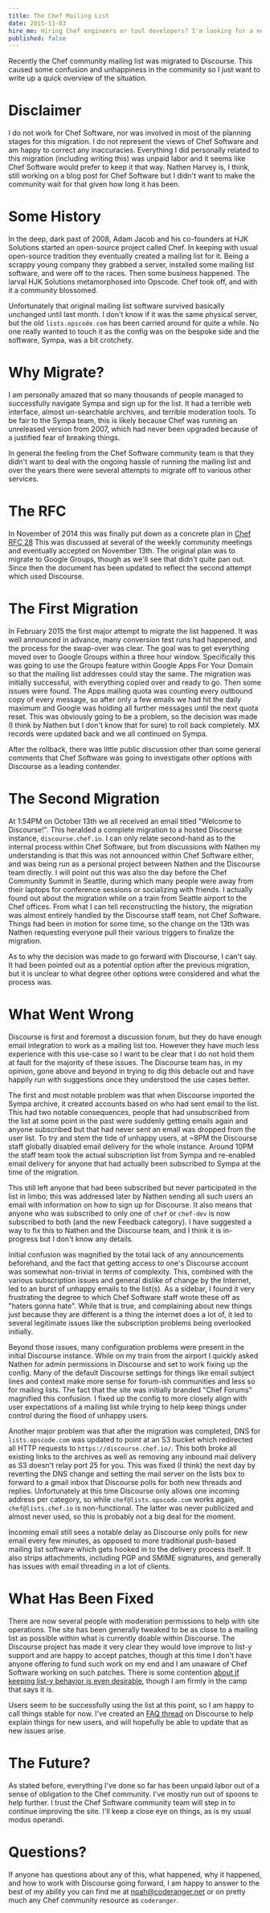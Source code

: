 ```yaml
---
title: The Chef Mailing List
date: 2015-11-03
hire_me: Hiring Chef engineers or tool developers? I'm looking for a new team! Check out my <a href="/looking-for-group/">Looking for Group</a> post for details.
published: false
---
```


Recently the Chef community mailing list was migrated to Discourse. This caused
some confusion and unhappiness in the community so I just want to write up a
quick overview of the situation.

# Disclaimer

I do not work for Chef Software, nor was involved in most of the planning
stages for this migration. I do not represent the views of Chef Software and
am happy to correct any inaccuracies. Everything I did personally related to
this migration (including writing this) was unpaid labor and it seems like Chef
Software would prefer to keep it that way. Nathen Harvey is, I think, still
working on a blog post for Chef Software but I didn't want to make the community
wait for that given how long it has been.

# Some History

In the deep, dark past of 2008, Adam Jacob and his co-founders at HJK Solutions
started an open-source project called Chef. In keeping with usual open-source
tradition they eventually created a mailing list for it. Being a scrappy young
company they grabbed a server, installed some mailing list software, and were
off to the races. Then some business happened. The larval HJK Solutions
metamorphosed into Opscode. Chef took off, and with it a community blossomed.

Unfortunately that original mailing list software survived basically unchanged
until last month. I don't know if it was the same physical server, but the
old `lists.opscode.com` has been carried around for quite a while. No one really
wanted to touch it as the config was on the bespoke side and the software, Sympa,
was a bit crotchety.

# Why Migrate?

I am personally amazed that so many thousands of people managed to successfully
navigate Sympa and sign up for the list. It had a terrible web interface,
almost un-searchable archives, and terrible moderation tools. To be fair to the
Sympa team, this is likely because Chef was running an unreleased version from
2007, which had never been upgraded because of a justified fear of breaking things.

In general the feeling from the Chef Software community team is that they didn't
want to deal with the ongoing hassle of running the mailing list and over the
years there were several attempts to migrate off to various other services.

# The RFC

In November of 2014 this was finally put down as a concrete plan in [Chef RFC
28](https://github.com/chef/chef-rfc/blob/master/rfc028-mailing-list-migration.md)
This was discussed at several of the weekly community meetings and eventually
accepted on November 13th. The original plan was to migrate to Google Groups,
though as we'll see that didn't quite pan out. Since then the document has been
updated to reflect the second attempt which used Discourse.

# The First Migration

In February 2015 the first major attempt to migrate the list happened. It was
well announced in advance, many conversion test runs had happened, and the
process for the swap-over was clear. The goal was to get everything moved over
to Google Groups within a three hour window. Specifically this was going to use
the Groups feature within Google Apps For Your Domain so that the mailing list
addresses could stay the same. The migration was initially successful, with
everything copied over and ready to go. Then some issues were found. The Apps
mailing quota was counting every outbound copy of every message, so after only
a few emails we had hit the daily maximum and Google was holding all further
messages until the next quota reset. This was obviously going to be a problem,
so the decision was made (I think by Nathen but I don't know that for sure) to
roll back completely. MX records were updated back and we all continued on
Sympa.

After the rollback, there was little public discussion other than some general
comments that Chef Software was going to investigate other options with Discourse
as a leading contender.

# The Second Migration

At 1:54PM on October 13th we all received an email titled "Welcome to Discourse!".
This heralded a complete migration to a hosted Discourse instance,
`discourse.chef.io`. I can only relate second-hand as to the internal process
within Chef Software, but from discussions with Nathen my understanding is that
this was not announced within Chef Software either, and was being run as a
personal project between Nathen and the Discourse team directly. I will point out this was also
the day before the Chef Community Summit in Seattle, during which many people were away from their laptops for conference sessions or socializing with friends. I actually found out about
the migration while on a train from Seattle airport to the Chef offices. From what I can tell
reconstructing the history, the migration was almost entirely handled by the
Discourse staff team, not Chef Software. Things had been in motion for some time,
so the change on the 13th was Nathen requesting everyone pull their various
triggers to finalize the migration.

As to why the decision was made to go forward with Discourse, I can't say. It
had been pointed out as a potential option after the previous migration, but
it is unclear to what degree other options were considered and what the
process was.

# What Went Wrong

Discourse is first and foremost a discussion forum, but they do have enough
email integration to work as a mailing list too. However they have much less
experience with this use-case so I want to be clear that I do not hold them at
fault for the majority of these issues. The Discourse team has, in my opinion,
gone above and beyond in trying to dig this debacle out and have happily run
with suggestions once they understood the use cases better.

The first and most notable problem was that when Discourse imported the Sympa
archive, it created accounts based on who had sent email to the list. This
had two notable consequences, people that had unsubscribed from the list at
some point in the past were suddenly getting emails again and anyone subscribed
but that had never sent an email was dropped from the user list. To try and
stem the tide of unhappy users, at ~8PM the Discourse staff globally disabled email
delivery for the whole instance. Around 10PM the staff team took the actual
subscription list from Sympa and re-enabled email delivery for anyone that had
actually been subscribed to Sympa at the time of the migration.

This still left anyone that had been subscribed but never participated in the
list in limbo; this was addressed later by Nathen sending all such users an
email with information on how to sign up for Discourse. It also means that
anyone who was subscribed to only one of `chef` or `chef-dev` is now
subscribed to both (and the new Feedback category). I have suggested a way to
fix this to Nathen and the Discourse team, and I think it is in-progress but
I don't know any details.

Initial confusion was magnified by the total lack of any announcements beforehand,
and the fact that getting access to one's Discourse account was somewhat
non-trivial in terms of complexity. This, combined with the various subscription
issues and general dislike of change by the Internet, led to an burst of
unhappy emails to the list(s). As a sidebar, I found it very frustrating the
degree to which Chef Software staff wrote these off as "haters gonna hate".
While that is true, and complaining about new things just because they are
different is a thing the internet does a lot of, it led to several legitimate
issues like the subscription problems being overlooked initially.

Beyond those issues, many configuration problems were present in the initial
Discourse instance. While on my train from the airport I quickly asked Nathen
for admin permissions in Discourse and set to work fixing up the config. Many
of the default Discourse settings for things like email subject lines and
context make more sense for forum-ish communities and less so for mailing
lists. The fact that the site was initially branded "Chef Forums" magnified
this confusion. I fixed up the config to more closely align with user expectations
of a mailing list while trying to help keep things under control during the
flood of unhappy users.

Another major problem was that after the migration was completed, DNS for
`lists.opscode.com` was updated to point at an S3 bucket which redirected all
HTTP requests to `https://discourse.chef.io/`. This both broke all existing
links to the archives as well as removing any inbound mail delivery as S3 doesn't
relay port 25 for you. This was fixed (I think) the next day by reverting the
DNS change and setting the mail server on the lists box to forward to a gmail
inbox that Discourse polls for both new threads and replies. Unfortunately
at this time Discourse only allows one incoming address per category, so while
`chef@lists.opscode.com` works again, `chef@lists.chef.io` is non-functional.
The latter was never publicized and almost never used, so this is probably not
a big deal for the moment.

Incoming email still sees a notable delay as Discourse only polls for new
email every few minutes, as opposed to more traditional push-based mailing
list software which gets hooked in to the delivery process itself. It also
strips attachments, including PGP and SMIME signatures, and generally has
issues with email threading in a lot of clients.

# What Has Been Fixed

There are now several people with moderation permissions to help with site
operations. The site has been generally tweaked to be as close to a
mailing list as possible within what is currently doable within Discourse.
The Discourse project has made it very clear they would love improve to list-y
support and are happy to accept patches, though at this time I don't have anyone
offering to fund such work on my end and I am unaware of Chef Software working
on such patches. There is some contention [about if keeping list-y behavior is
even desirable](https://github.com/chef/mailing-list/issues/6), though I am firmly
in the camp that says it is.

Users seem to be successfully using the list at this point, so I am happy to
call things stable for now. I've created an [FAQ thread](https://discourse.chef.io/t/welcome-to-the-chef-mailing-list/7070)
on Discourse to help explain things for new users, and will hopefully be able
to update that as new issues arise.

# The Future?

As stated before, everything I've done so far has been unpaid labor out of a
sense of obligation to the Chef community. I've mostly run out of spoons to
help further. I trust the Chef Software community team
will step in to continue improving the site. I'll keep a close eye on things,
as is my usual modus operandi.

# Questions?

If anyone has questions about any of this, what happened, why it happened, and
how to work with Discourse going forward, I am happy to answer to the best of
my ability you can find me at <a href="&#x6d;&#97;&#x69;&#108;&#x74;&#111;&#x3a;&#110;&#111;&#x61;&#104;&#x40;&#x63;&#x6f;&#x64;&#101;&#114;&#x61;&#110;&#103;&#101;&#x72;&#46;&#110;&#x65;&#x74;">&#110;&#x6f;&#97;&#x68;&#x40;&#x63;&#111;&#100;&#101;&#x72;&#x61;&#x6e;&#x67;&#x65;&#114;&#46;&#110;&#x65;&#x74;</a>
or on pretty much any Chef community resource as `coderanger`.

